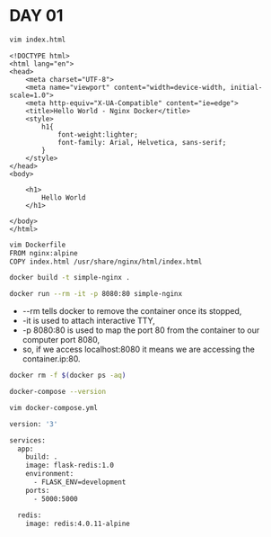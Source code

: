 # DAY 01

```bash
vim index.html
```
```
<!DOCTYPE html>
<html lang="en">
<head>
    <meta charset="UTF-8">
    <meta name="viewport" content="width=device-width, initial-scale=1.0">
    <meta http-equiv="X-UA-Compatible" content="ie=edge">
    <title>Hello World - Nginx Docker</title>
    <style>
        h1{
            font-weight:lighter;
            font-family: Arial, Helvetica, sans-serif;
        }
    </style>
</head>
<body>
    
    <h1>
        Hello World
    </h1>

</body>
</html>
```
```bash
vim Dockerfile
FROM nginx:alpine
COPY index.html /usr/share/nginx/html/index.html
```
```bash
docker build -t simple-nginx .
```
```bash
docker run --rm -it -p 8080:80 simple-nginx
```
- --rm tells docker to remove the container once its stopped,
- -it is used to attach interactive TTY,
- -p 8080:80 is used to map the port 80 from the container to our computer port 8080,
- so, if we access localhost:8080 it means we are accessing the container.ip:80.
```bash
docker rm -f $(docker ps -aq)
```
```bash
docker-compose --version
```
```bash
vim docker-compose.yml
```
```bash
version: '3'

services:
  app:
    build: .
    image: flask-redis:1.0
    environment:
      - FLASK_ENV=development
    ports:
      - 5000:5000

  redis:
    image: redis:4.0.11-alpine
```
